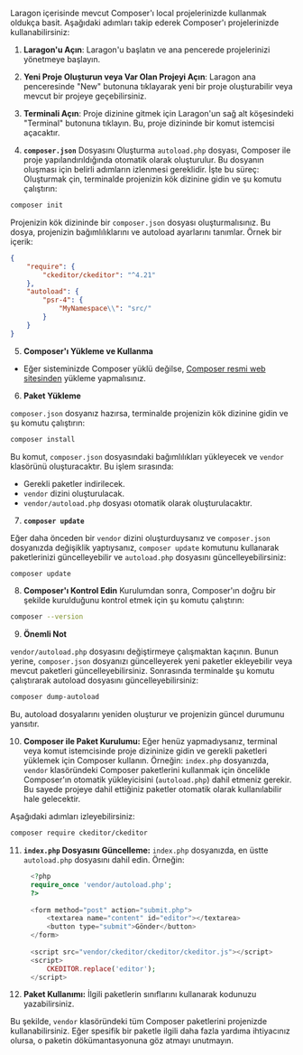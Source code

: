 Laragon içerisinde mevcut Composer'ı local projelerinizde kullanmak oldukça basit. Aşağıdaki adımları takip ederek Composer'ı projelerinizde kullanabilirsiniz:

1. **Laragon'u Açın**: Laragon'u başlatın ve ana pencerede projelerinizi yönetmeye başlayın.

2. **Yeni Proje Oluşturun veya Var Olan Projeyi Açın**: Laragon ana penceresinde "New" butonuna tıklayarak yeni bir proje oluşturabilir veya mevcut bir projeye geçebilirsiniz.

3. **Terminali Açın**: Proje dizinine gitmek için Laragon'un sağ alt köşesindeki "Terminal" butonuna tıklayın. Bu, proje dizininde bir komut istemcisi açacaktır.

4. **`composer.json`** Dosyasını Oluşturma
`autoload.php` dosyası, Composer ile proje yapılandırıldığında otomatik olarak oluşturulur. Bu dosyanın oluşması için belirli adımların izlenmesi gereklidir. İşte bu süreç:
Oluşturmak çin, terminalde projenizin kök dizinine gidin ve şu komutu çalıştırın:

```bash
composer init
```

Projenizin kök dizininde bir `composer.json` dosyası oluşturmalısınız. Bu dosya, projenizin bağımlılıklarını ve autoload ayarlarını tanımlar. Örnek bir içerik:

```json
{
    "require": {
        "ckeditor/ckeditor": "^4.21"
    },
    "autoload": {
        "psr-4": {
            "MyNamespace\\": "src/"
        }
    }
}
```

5. **Composer'ı Yükleme ve Kullanma**

- Eğer sisteminizde Composer yüklü değilse, [Composer resmi web sitesinden](https://getcomposer.org/) yükleme yapmalısınız.

6. **Paket Yükleme**

`composer.json` dosyanız hazırsa, terminalde projenizin kök dizinine gidin ve şu komutu çalıştırın:

```bash
composer install
```

Bu komut, `composer.json` dosyasındaki bağımlılıkları yükleyecek ve `vendor` klasörünü oluşturacaktır. Bu işlem sırasında:

- Gerekli paketler indirilecek.
- `vendor` dizini oluşturulacak.
- `vendor/autoload.php` dosyası otomatik olarak oluşturulacaktır.



7. **`composer update`**

Eğer daha önceden bir `vendor` dizini oluşturduysanız ve `composer.json` dosyanızda değişiklik yaptıysanız, `composer update` komutunu kullanarak paketlerinizi güncelleyebilir ve `autoload.php` dosyasını güncelleyebilirsiniz:

```bash
composer update
```

8. **Composer'ı Kontrol Edin**
Kurulumdan sonra, Composer'ın doğru bir şekilde kurulduğunu kontrol etmek için şu komutu çalıştırın:

```bash
composer --version
```


9. **Önemli Not**

`vendor/autoload.php` dosyasını değiştirmeye çalışmaktan kaçının. Bunun yerine, `composer.json` dosyanızı güncelleyerek yeni paketler ekleyebilir veya mevcut paketleri güncelleyebilirsiniz. Sonrasında terminalde şu komutu çalıştırarak autoload dosyasını güncelleyebilirsiniz:

```bash
composer dump-autoload
```

Bu, autoload dosyalarını yeniden oluşturur ve projenizin güncel durumunu yansıtır.





10. **Composer ile Paket Kurulumu:** Eğer henüz yapmadıysanız, terminal veya komut istemcisinde proje dizininize gidin ve gerekli paketleri yüklemek için Composer kullanın. Örneğin:
`index.php` dosyanızda, `vendor` klasöründeki Composer paketlerini kullanmak için öncelikle Composer'ın otomatik yükleyicisini (`autoload.php`) dahil etmeniz gerekir. Bu sayede projeye dahil ettiğiniz paketler otomatik olarak kullanılabilir hale gelecektir.

Aşağıdaki adımları izleyebilirsiniz:
   ```bash
   composer require ckeditor/ckeditor
   ```

11. **`index.php` Dosyasını Güncelleme:**
   `index.php` dosyanızda, en üstte `autoload.php` dosyasını dahil edin. Örneğin:

   ```php
        <?php
        require_once 'vendor/autoload.php';
        ?>
        
        <form method="post" action="submit.php">
            <textarea name="content" id="editor"></textarea>
            <button type="submit">Gönder</button>
        </form>
        
        <script src="vendor/ckeditor/ckeditor/ckeditor.js"></script>
        <script>
            CKEDITOR.replace('editor');
        </script>
   ```

12. **Paket Kullanımı:** İlgili paketlerin sınıflarını kullanarak kodunuzu yazabilirsiniz.

Bu şekilde, `vendor` klasöründeki tüm Composer paketlerini projenizde kullanabilirsiniz. Eğer spesifik bir paketle ilgili daha fazla yardıma ihtiyacınız olursa, o paketin dökümantasyonuna göz atmayı unutmayın.
